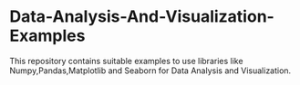 # Data-Analysis-And-Visualization-Examples
This repository contains suitable examples to use libraries like Numpy,Pandas,Matplotlib and Seaborn for Data Analysis and Visualization.
